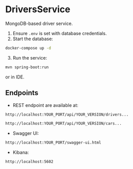 # DriversService
MongoDB-based driver service.

1. Ensure `.env` is set with database credentials.
2. Start the database:
```bash
docker-compose up -d
```
3. Run the service:
```bash
mvn spring-boot:run
```
   or in IDE.
## Endpoints

- REST endpoint are available at:
```bash
http://localhost:YOUR_PORT/api/YOUR_VERSION/drivers...
```
```bash
http://localhost:YOUR_PORT/api/YOUR_VERSION/cars...
```
- Swagger UI:
```bash
http://localhost:YOUR_PORT/swagger-ui.html
```
- Kibana:
```bash
http://localhost:5602
```